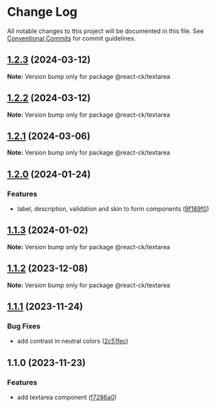 # Change Log

All notable changes to this project will be documented in this file.
See [Conventional Commits](https://conventionalcommits.org) for commit guidelines.

## [1.2.3](https://github.com/abelflopes/react-ck/compare/@react-ck/textarea@1.2.2...@react-ck/textarea@1.2.3) (2024-03-12)

**Note:** Version bump only for package @react-ck/textarea





## [1.2.2](https://github.com/abelflopes/react-ck/compare/@react-ck/textarea@1.2.1...@react-ck/textarea@1.2.2) (2024-03-12)

**Note:** Version bump only for package @react-ck/textarea





## [1.2.1](https://github.com/abelflopes/react-ck/compare/@react-ck/textarea@1.2.0...@react-ck/textarea@1.2.1) (2024-03-06)

**Note:** Version bump only for package @react-ck/textarea





## [1.2.0](https://github.com/abelflopes/react-ck/compare/@react-ck/textarea@1.1.3...@react-ck/textarea@1.2.0) (2024-01-24)


### Features

* label, description, validation and skin to form components ([9f189f0](https://github.com/abelflopes/react-ck/commit/9f189f0df64abac8363f6cbbfe37fdcd0f18b80a))



## [1.1.3](https://github.com/abelflopes/react-ck/compare/@react-ck/textarea@1.1.2...@react-ck/textarea@1.1.3) (2024-01-02)

**Note:** Version bump only for package @react-ck/textarea





## [1.1.2](https://github.com/abelflopes/react-ck/compare/@react-ck/textarea@1.1.1...@react-ck/textarea@1.1.2) (2023-12-08)

**Note:** Version bump only for package @react-ck/textarea





## [1.1.1](https://github.com/abelflopes/react-ck/compare/@react-ck/textarea@1.1.0...@react-ck/textarea@1.1.1) (2023-11-24)


### Bug Fixes

* add contrast in neutral colors ([2c51fec](https://github.com/abelflopes/react-ck/commit/2c51fec5f8a3e0f7b6a13428dfeb34c00cc29eb6))



## 1.1.0 (2023-11-23)


### Features

* add textarea component ([f7286a0](https://github.com/abelflopes/react-ck/commit/f7286a0d4c4d018887d6c5da782829d9bc698f5f))
